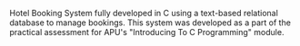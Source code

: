 Hotel Booking System fully developed in C using a text-based relational database to manage bookings.
This system was developed as a part of the practical assessment for APU's "Introducing To C Programming" module.
